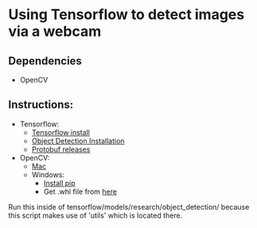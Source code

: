 # Using Tensorflow to detect images via a webcam
## Dependencies
- OpenCV

## Instructions:
- Tensorflow: 
    - [Tensorflow install](https://www.tensorflow.org/install/)
    - [Object Detection Installation](https://github.com/tensorflow/models/blob/master/research/object_detection/g3doc/installation.md)
    - [Protobuf releases](https://github.com/google/protobuf/releases)
- OpenCV:
    - [Mac](https://www.pyimagesearch.com/2017/09/29/macos-for-deep-learning-with-python-tensorflow-and-keras/)
    - Windows: 
        - [Install pip](https://pythonprogramming.net/using-pip-install-for-python-modules/)
        - Get .whl file from [here](https://www.lfd.uci.edu/~gohlke/pythonlibs/#opencv)

Run this inside of tensorflow/models/research/object_detection/ because this script makes use of 'utils' which is located there.
